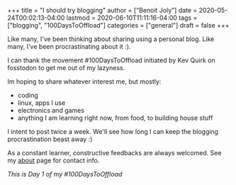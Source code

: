 +++
title = "I should try blogging"
author = ["Benoit Joly"]
date = 2020-05-24T00:02:13-04:00
lastmod = 2020-06-10T11:11:16-04:00
tags = ["blogging", "100DaysToOffload"]
categories = ["general"]
draft = false
+++

Like many, I've been thinking about sharing using a personal blog. Like many, I've been procrastinating about it :).

I can thank the movement #100DaysToOffload initiated by Kev Quirk on fosstodon to get me out of my lazyness.

Im hoping to share whatever interest me, but mostly:

-   coding
-   linux, apps I use
-   electronics and games
-   anything I am learning right now, from food, to building house stuff

I intent to post twice a week. We'll see how long I can keep the blogging procrastination beast away :)

As a constant learner, constructive feedbacks are always welcomed. See my [about](/about) page for contact info.

_This is Day 1 of my #100DaysToOffload_

<!--more-->

